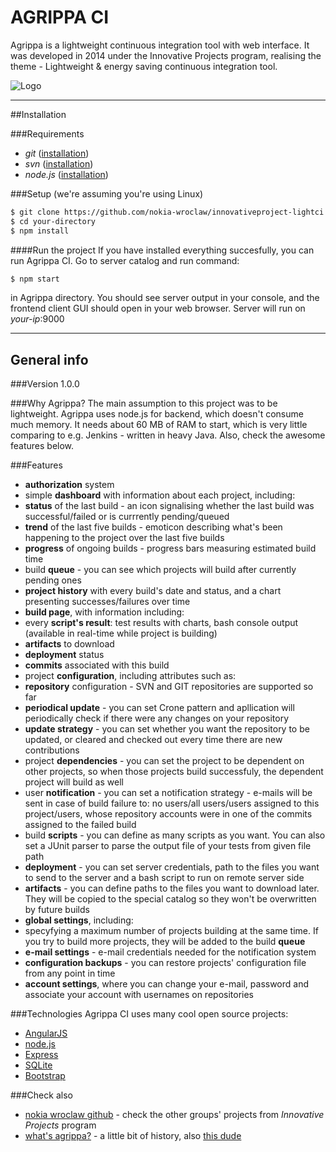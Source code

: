 AGRIPPA CI
==========
Agrippa is a lightweight continuous integration tool with web interface. It was developed in 2014 under the Innovative Projects program, realising the theme - Lightweight & energy saving continuous integration tool.

![Logo](https://raw.githubusercontent.com/nokia-wroclaw/innovativeproject-lightci/master/client/assets/images/logo.png)

---

##Installation

###Requirements
* *git* ([installation](http://git-scm.com/book/en/v2/Getting-Started-Installing-Git))
* *svn* ([installation](https://subversion.apache.org/packages.html))
* *node.js* ([installation](https://github.com/joyent/node/wiki/installing-node.js-via-package-manager))

###Setup
(we're assuming you're using Linux)

```sh
$ git clone https://github.com/nokia-wroclaw/innovativeproject-lightci.git your-directory
$ cd your-directory
$ npm install
```

####Run the project
If you have installed everything succesfully, you can run Agrippa CI. Go to server catalog and run command: 
```sh
$ npm start
```
in Agrippa directory. You should see server output in your console, and the frontend client GUI should open in your web browser. Server will run on _your-ip_:9000

---

## General info

###Version
1.0.0

###Why Agrippa?
The main assumption to this project was to be lightweight. Agrippa uses node.js for backend, which doesn't consume much memory. It needs about 60 MB of RAM to start, which is very little comparing to e.g. Jenkins - written in heavy Java.
Also, check the awesome features below.

###Features
* __authorization__ system
* simple __dashboard__ with information about each project, including:
 * __status__ of the last build - an icon signalising whether the last build was successful/failed or is currrently pending/queued
 * __trend__ of the last five builds - emoticon describing what's been happening to the project over the last five builds
 * __progress__ of ongoing builds - progress bars measuring estimated build time
 * build __queue__ - you can see which projects will build after currently pending ones
* __project history__ with every build's date and status, and a chart presenting successes/failures over time
* __build page__, with information including: 
 * every __script's result__: test results with charts, bash console output (available in real-time while project is building)
 * __artifacts__ to download
 * __deployment__ status
 * __commits__ associated with this build
* project __configuration__, including attributes such as:
 * __repository__ configuration - SVN and GIT repositories are supported so far
 * __periodical update__ - you can set Crone pattern and apllication will periodically check if there were any changes on your repository
 * __update strategy__ - you can set whether you want the repository to be updated, or cleared and checked out every time there are new contributions
 * project __dependencies__ - you can set the project to be dependent on other projects, so when those projects build successfuly, the dependent project will build as well
 * user __notification__ - you can set a notification strategy - e-mails will be sent in case of build failure to: no users/all users/users assigned to this project/users, whose repository accounts were in one of the commits assigned to the failed build
 * build __scripts__ - you can define as many scripts as you want. You can also set a JUnit parser to parse the output file of your tests from given file path
 * __deployment__ - you can set server credentials, path to the files you want to send to the server and a bash script to run on remote server side
 * __artifacts__ - you can define paths to the files you want to download later. They will be copied to the special catalog so they won't be overwritten by future builds
* __global settings__, including:
 * specyfying a maximum number of projects building at the same time. If you try to build more projects, they will be added to the build __queue__
 * __e-mail settings__ - e-mail credentials needed for the notification system
 * __configuration backups__ - you can restore projects' configuration file from any point in time
* __account settings__, where you can change your e-mail, password and associate your account with usernames on repositories

###Technologies
Agrippa CI uses many cool open source projects:

* [AngularJS](http://angularjs.org)
* [node.js](http://nodejs.org)
* [Express](http://expressjs.com)
* [SQLite](http://www.sqlite.org/)
* [Bootstrap](http://getbootstrap.com/)

###Check also
* [nokia wroclaw github](https://github.com/nokia-wroclaw) - check the other groups' projects from _Innovative Projects_ program
* [what's agrippa?](http://en.wikipedia.org/wiki/Heinrich_Cornelius_Agrippa) - a little bit of history, also [this dude](http://en.wikipedia.org/wiki/Marcus_Vipsanius_Agrippa)